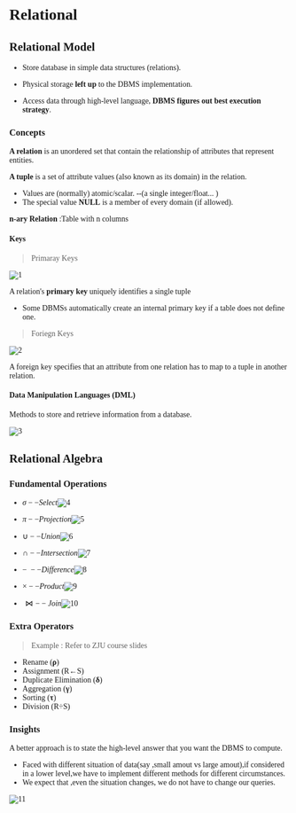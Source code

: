 <font face = 'Times New Roman'>

# Relational

## Relational Model

* Store database in simple data structures (relations).

* Physical storage **left up** to the DBMS implementation.

*  Access data through high-level language, **DBMS figures out best execution strategy**.

### Concepts

**A relation** is an unordered set that contain the relationship of attributes that represent entities.

**A tuple** is a set of attribute values (also known as its domain) in the relation.

* Values are (normally) atomic/scalar. --(a single integer/float... )
* The special value **NULL** is a member of every domain (if allowed). 

**n-ary Relation** :Table with n columns

#### Keys

> Primaray Keys

![1](1.png)

A relation's **primary key** uniquely identifies a single tuple

* Some DBMSs automatically create an internal primary key if a table does not define one.

> Foriegn Keys

![2](2.png)

A foreign key specifies that an attribute from one relation has to map to a tuple in another relation.

#### Data Manipulation Languages (DML)

Methods to store and retrieve information from a database.

![3](3.png)

## Relational Algebra

### Fundamental Operations

* $\sigma -- Select$​​  ![4](4.png)

* $\pi -- Projection$​![5](5.png)

* $\cup--Union$​![6](6.png)

* $\cap -- Intersection$​![7](7.png)

* $- \ --Difference$​![8](8.png)

* $\times --Product$​![9](9.png)

* $⋈-- Join$​![10](10.png)

### Extra Operators

> Example : Refer to ZJU course slides

* Rename (**ρ**)
* Assignment (R←S)
* Duplicate Elimination (**δ**)
* Aggregation (**γ**)
* Sorting (**τ**)
* Division (R÷S)

### Insights

A better approach is to state the high-level answer that you want the DBMS to compute.

* Faced with different situation of data(say ,small amout vs large amout),if considered in a lower level,we have to implement different methods for different circumstances.
* We expect that ,even the situation changes, we do not have to change our queries.



![11](11.png)





</font>
